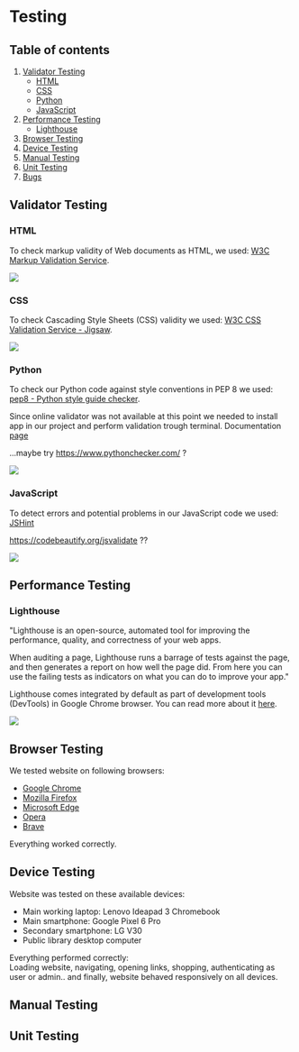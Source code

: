 # Testing

## Table of contents

1. [Validator Testing](#validator-testing)
    - [HTML](#html)
    - [CSS](#css)
    - [Python](#python)
    - [JavaScript](#javascript)
2. [Performance Testing](#performance-testing)
    - [Lighthouse](#lighthouse)
3. [Browser Testing](#browser-testing)
4. [Device Testing](#device-testing)
5. [Manual Testing](#manual-testing)
6. [Unit Testing](#unit-testing)
7. [Bugs](#bugs)

## Validator Testing

### HTML

To check markup validity of Web documents as HTML, we used: [W3C Markup Validation Service](https://validator.w3.org/).

![](media/testing/html.png)

### CSS

To check Cascading Style Sheets (CSS) validity we used: [W3C CSS Validation Service - Jigsaw](https://validator.w3.org/).

![](media/testing/css.png)

### Python

To check our Python code against style conventions in PEP 8 we used: [pep8 - Python style guide checker](https://pypi.org/project/pep8/).

Since online validator was not available at this point we needed to install app in our project and perform validation trough terminal.
Documentation [page](https://pep8.readthedocs.io/en/release-1.7.x/)

...maybe try https://www.pythonchecker.com/ ?

![](media/testing/python.png)

### JavaScript

To detect errors and potential problems in our JavaScript code we used: [JSHint](https://jshint.com/)

https://codebeautify.org/jsvalidate ??

![](media/testing/js.png)

## Performance Testing

### Lighthouse

"Lighthouse is an open-source, automated tool for improving the performance, quality, and correctness of your web apps.

When auditing a page, Lighthouse runs a barrage of tests against the page, and then generates a report on how well the page did. From here you can use the failing tests as indicators on what you can do to improve your app."

Lighthouse comes integrated by default as part of development tools (DevTools) in Google Chrome browser. You can read more about it [here](https://developer.chrome.com/docs/lighthouse/overview/).

![](media/testing/lighthouse.png)

## Browser Testing

We tested website on following browsers:

- [Google Chrome](https://www.google.com/chrome/)
- [Mozilla Firefox](https://www.mozilla.org/en-US/firefox/browsers/)
- [Microsoft Edge](https://www.microsoft.com/en-us/edge?form=MA13FJ)
- [Opera](https://www.opera.com/)
- [Brave](https://brave.com/)

Everything worked correctly.

## Device Testing

Website was tested on these available devices:

- Main working laptop: Lenovo Ideapad 3 Chromebook
- Main smartphone: Google Pixel 6 Pro
- Secondary smartphone: LG V30
- Public library desktop computer

Everything performed correctly:  
Loading website, navigating, opening links, shopping, authenticating as user or admin.. and finally, website behaved responsively on all devices.

## Manual Testing



## Unit Testing



